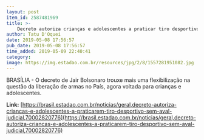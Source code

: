 ```yaml
---
layout: post
item_id: 2587481969
title: >-
    Decreto autoriza crianças e adolescentes a praticar tiro desportivo sem aval judicial
author: Tatu D'Oquei
date: 2019-05-08 17:56:57
pub_date: 2019-05-08 17:56:57
time_added: 2019-05-09 22:40:41
category: 
image: https://img.estadao.com.br/resources/jpg/2/8/1557281951082.jpg
---
```


BRASÍLIA - O decreto de Jair Bolsonaro trouxe mais uma flexibilização na questão da liberação de armas no País, agora voltada para crianças e adolescentes.

**Link:** [https://brasil.estadao.com.br/noticias/geral,decreto-autoriza-criancas-e-adolescentes-a-praticarem-tiro-desportivo-sem-aval-judicial,70002820776](https://brasil.estadao.com.br/noticias/geral,decreto-autoriza-criancas-e-adolescentes-a-praticarem-tiro-desportivo-sem-aval-judicial,70002820776)


